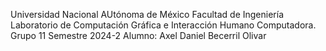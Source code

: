Universidad Nacional AUtónoma de México
Facultad de Ingeniería
Laboratorio de Computación Gráfica e Interacción Humano Computadora. 
Grupo 11
Semestre 2024-2
Alumno: Axel Daniel Becerril Olivar
